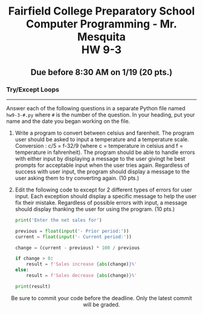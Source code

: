 <h1 align="center">
    Fairfield College Preparatory School<br>
    Computer Programming - Mr. Mesquita<br>
    HW 9-3
</h1>

<h2 align="center">Due before 8:30 AM on 1/19 (20 pts.)</h2>

### Try/Except Loops
---
Answer each of the following questions in a separate Python file named `hw9-3-#.py` where `#` is the number of the question. In your heading, put your name and the date you began working on the file.

1. Write a program to convert between celsius and farenheit. The program user should be asked to input a temperature and a temperature scale. Conversion : c/5 = f-32/9 (where c = temperature in celsius and f = temperature in fahrenheit). The program should be able to handle errors with either input by displaying a message to the user givingt he best prompts for acceptable input when the user tries again. Regardless of success with user input, the program should display a message to the user asking them to try converting again. (10 pts.)

2. Edit the following code to except for 2 different types of errors for user input. Each exception should display a specific message to help the user fix their mistake. Regardless of possible errors with input, a message should display thanking the user for using the program. (10 pts.)
    ```python
    print('Enter the net sales for')

    previous = float(input('- Prior period:'))
    current = float(input('- Current period:'))

    change = (current - previous) * 100 / previous

    if change > 0:
        result = f'Sales increase {abs(change)}%'
    else:
        result = f'Sales decrease {abs(change)}%'

    print(result)
    ```

<p align="center">Be sure to commit your code before the deadline. Only the latest commit will be graded.</p>
